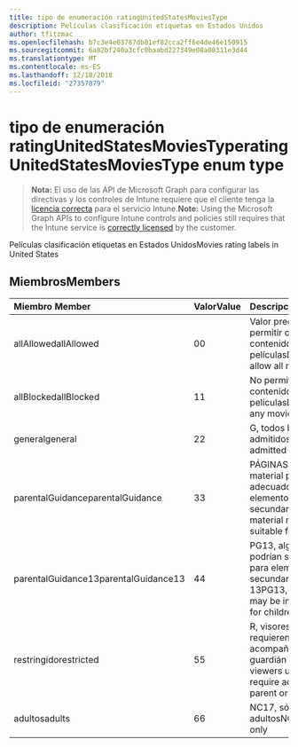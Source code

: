 ```yaml
---
title: tipo de enumeración ratingUnitedStatesMoviesType
description: Películas clasificación etiquetas en Estados Unidos
author: tfitzmac
ms.openlocfilehash: b7c3e4e03787db01ef82cca2ff6e4de46e150915
ms.sourcegitcommit: 6a82bf240a3cfc0baabd227349e08a08311e3d44
ms.translationtype: MT
ms.contentlocale: es-ES
ms.lasthandoff: 12/18/2018
ms.locfileid: "27357879"
---
```

# <a name="ratingunitedstatesmoviestype-enum-type"></a><span data-ttu-id="8eaa2-103">tipo de enumeración ratingUnitedStatesMoviesType</span><span class="sxs-lookup"><span data-stu-id="8eaa2-103">ratingUnitedStatesMoviesType enum type</span></span>

> <span data-ttu-id="8eaa2-104">**Nota:** El uso de las API de Microsoft Graph para configurar las directivas y los controles de Intune requiere que el cliente tenga la [licencia correcta](https://go.microsoft.com/fwlink/?linkid=839381) para el servicio Intune.</span><span class="sxs-lookup"><span data-stu-id="8eaa2-104">**Note:** Using the Microsoft Graph APIs to configure Intune controls and policies still requires that the Intune service is [correctly licensed](https://go.microsoft.com/fwlink/?linkid=839381) by the customer.</span></span>

<span data-ttu-id="8eaa2-105">Películas clasificación etiquetas en Estados Unidos</span><span class="sxs-lookup"><span data-stu-id="8eaa2-105">Movies rating labels in United States</span></span>
## <a name="members"></a><span data-ttu-id="8eaa2-106">Miembros</span><span class="sxs-lookup"><span data-stu-id="8eaa2-106">Members</span></span>
|<span data-ttu-id="8eaa2-107">Miembro	</span><span class="sxs-lookup"><span data-stu-id="8eaa2-107">Member</span></span>|<span data-ttu-id="8eaa2-108">Valor</span><span class="sxs-lookup"><span data-stu-id="8eaa2-108">Value</span></span>|<span data-ttu-id="8eaa2-109">Descripción</span><span class="sxs-lookup"><span data-stu-id="8eaa2-109">Description</span></span>|
|:---|:---|:---|
|<span data-ttu-id="8eaa2-110">allAllowed</span><span class="sxs-lookup"><span data-stu-id="8eaa2-110">allAllowed</span></span>|<span data-ttu-id="8eaa2-111">0</span><span class="sxs-lookup"><span data-stu-id="8eaa2-111">0</span></span>|<span data-ttu-id="8eaa2-112">Valor predeterminado, permitir que el contenido de todas las películas</span><span class="sxs-lookup"><span data-stu-id="8eaa2-112">Default value, allow all movies content</span></span>|
|<span data-ttu-id="8eaa2-113">allBlocked</span><span class="sxs-lookup"><span data-stu-id="8eaa2-113">allBlocked</span></span>|<span data-ttu-id="8eaa2-114">1</span><span class="sxs-lookup"><span data-stu-id="8eaa2-114">1</span></span>|<span data-ttu-id="8eaa2-115">No permitir cualquier contenido de películas</span><span class="sxs-lookup"><span data-stu-id="8eaa2-115">Do not allow any movies content</span></span>|
|<span data-ttu-id="8eaa2-116">general</span><span class="sxs-lookup"><span data-stu-id="8eaa2-116">general</span></span>|<span data-ttu-id="8eaa2-117">2</span><span class="sxs-lookup"><span data-stu-id="8eaa2-117">2</span></span>|<span data-ttu-id="8eaa2-118">G, todos los años admitidos</span><span class="sxs-lookup"><span data-stu-id="8eaa2-118">G, all ages admitted</span></span>|
|<span data-ttu-id="8eaa2-119">parentalGuidance</span><span class="sxs-lookup"><span data-stu-id="8eaa2-119">parentalGuidance</span></span>|<span data-ttu-id="8eaa2-120">3</span><span class="sxs-lookup"><span data-stu-id="8eaa2-120">3</span></span>|<span data-ttu-id="8eaa2-121">PÁGINAS, algunos material puede no ser adecuado para elementos secundarios</span><span class="sxs-lookup"><span data-stu-id="8eaa2-121">PG, some material may not be suitable for children</span></span>|
|<span data-ttu-id="8eaa2-122">parentalGuidance13</span><span class="sxs-lookup"><span data-stu-id="8eaa2-122">parentalGuidance13</span></span>|<span data-ttu-id="8eaa2-123">4</span><span class="sxs-lookup"><span data-stu-id="8eaa2-123">4</span></span>|<span data-ttu-id="8eaa2-124">PG13, algunas material podrían ser inapropiada para elementos secundarios en 13</span><span class="sxs-lookup"><span data-stu-id="8eaa2-124">PG13, some material may be inappropriate for children under 13</span></span>|
|<span data-ttu-id="8eaa2-125">restringido</span><span class="sxs-lookup"><span data-stu-id="8eaa2-125">restricted</span></span>|<span data-ttu-id="8eaa2-126">5</span><span class="sxs-lookup"><span data-stu-id="8eaa2-126">5</span></span>|<span data-ttu-id="8eaa2-127">R, visores en 17 requieren que acompañan primario o guardián para adultos</span><span class="sxs-lookup"><span data-stu-id="8eaa2-127">R, viewers under 17 require accompanying parent or adult guardian</span></span>|
|<span data-ttu-id="8eaa2-128">adultos</span><span class="sxs-lookup"><span data-stu-id="8eaa2-128">adults</span></span>|<span data-ttu-id="8eaa2-129">6</span><span class="sxs-lookup"><span data-stu-id="8eaa2-129">6</span></span>|<span data-ttu-id="8eaa2-130">NC17, sólo para adultos</span><span class="sxs-lookup"><span data-stu-id="8eaa2-130">NC17, adults only</span></span>|



